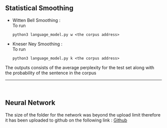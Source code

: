 ## Statistical Smoothing
* Witten Bell Smoothing : 
    <br>
    To run 
    ```
    python3 language_model.py w <the corpus address>
    ```
* Kneser Ney Smoothing :
    <br>
    To run 
    ```
    python3 language_model.py k <the corpus address>
    ```
The outputs consists of the average perplexity for the test set along with the probability of the sentence in the corpus
<br>

---
<br>

## Neural Network
The size of the folder for the network was beyond the upload limit therefore it has been uploaded to github on the following link :
<a href="https://github.com/mhardik003/NLP_Assignment1_NeuralNetwork.git"> Github </a>